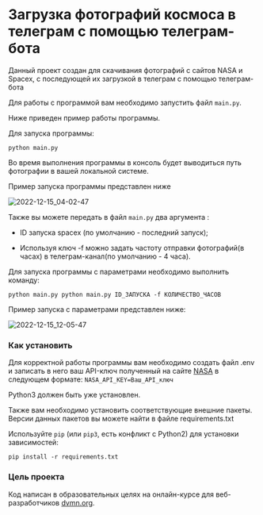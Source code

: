 # Загрузка фотографий космоса в телеграм с помощью телеграм-бота

Данный проект создан для скачивания фотографий с сайтов NASA и Spacex, с последующей их загрузкой в телеграм с помощью телеграм-бота 

Для работы с программой вам необходимо запустить файл ```main.py```. 

Ниже приведен пример работы программы. 

Для запуска программы: 

```
python main.py
```
Во время выполнения программы в консоль будет выводиться путь фотографии в вашей локальной системе.

Пример запуска программы представлен ниже

![2022-12-15_04-02-47](https://user-images.githubusercontent.com/42433463/207741472-b11187dc-4921-4ba8-b389-f59c8dea393b.png)

Также вы можете передать в файл ```main.py``` два аргумента : 

* ID запуска spacex (по умолчанию - последний запуск);

* Используя ключ -f можно задать частоту отправки фотографий(в часах) в телеграм-канал(по умолчанию - 4 часа).

Для запуска программы с параметрами необходимо выполнить команду: 

```
python main.py python main.py ID_ЗАПУСКА -f КОЛИЧЕСТВО_ЧАСОВ
```
Пример запуска с параметрами представлен ниже:

![2022-12-15_12-05-47](https://user-images.githubusercontent.com/42433463/207805804-92b95ecc-c81f-46fd-adac-323bd0bc2534.png)





### Как установить

Для корректной работы программы вам необходимо создать файл .env и записать в него ваш API-ключ полученный на сайте [NASA](https://api.nasa.gov/#signUp) в следующем формате: ```NASA_API_KEY=Ваш_API_ключ```

Python3 должен быть уже установлен. 

Также вам необходимо установить соответствующие внешние пакеты. Версии данных пакетов вы можете найти в файле requirements.txt

Используйте `pip` (или `pip3`, есть конфликт с Python2) для установки зависимостей:
```
pip install -r requirements.txt
```


### Цель проекта

Код написан в образовательных целях на онлайн-курсе для веб-разработчиков [dvmn.org](https://dvmn.org/).
